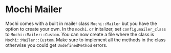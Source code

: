# Mochi Mailer

Mochi comes with a built in mailer class `Mochi::Mailer` but you have the option to create your own. In the `mochi.cr` initalizer, set `config.mailer_class` to `Mochi::Mailer::Custom`. You can now create a file where the class is `Mochi::Mailer::Custom`. Make sure to implement all the methods in the class otherwise you could get `UndefinedMethod` errors. 